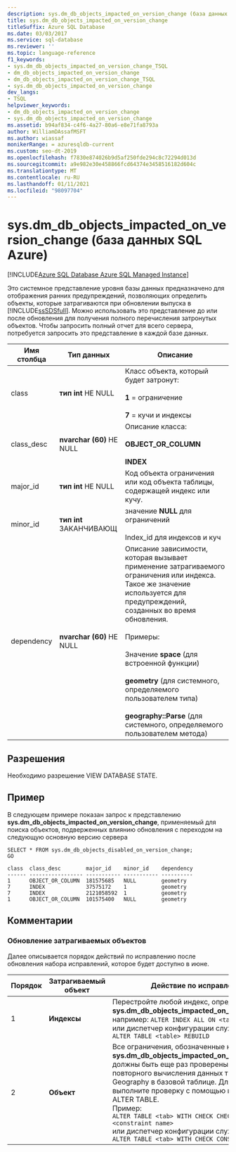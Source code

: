 ```yaml
---
description: sys.dm_db_objects_impacted_on_version_change (база данных SQL Azure)
title: sys.dm_db_objects_impacted_on_version_change
titleSuffix: Azure SQL Database
ms.date: 03/03/2017
ms.service: sql-database
ms.reviewer: ''
ms.topic: language-reference
f1_keywords:
- sys.dm_db_objects_impacted_on_version_change_TSQL
- dm_db_objects_impacted_on_version_change
- dm_db_objects_impacted_on_version_change_TSQL
- sys.dm_db_objects_impacted_on_version_change
dev_langs:
- TSQL
helpviewer_keywords:
- dm_db_objects_impacted_on_version_change
- sys.dm_db_objects_impacted_on_version_change
ms.assetid: b94af834-c4f6-4a27-80a6-e8e71fa8793a
author: WilliamDAssafMSFT
ms.author: wiassaf
monikerRange: = azuresqldb-current
ms.custom: seo-dt-2019
ms.openlocfilehash: f7830e874026b9d5af250fde294c8c72294d013d
ms.sourcegitcommit: a9e982e30e458866fcd64374e3458516182d604c
ms.translationtype: MT
ms.contentlocale: ru-RU
ms.lasthandoff: 01/11/2021
ms.locfileid: "98097704"
---
```

# <a name="sysdm_db_objects_impacted_on_version_change-azure-sql-database"></a>sys.dm_db_objects_impacted_on_version_change (база данных SQL Azure)
[!INCLUDE[Azure SQL Database Azure SQL Managed Instance](../../includes/applies-to-version/asdb-asdbmi.md)]

  Это системное представление уровня базы данных предназначено для отображения ранних предупреждений, позволяющих определить объекты, которые затрагиваются при обновлении выпуска в [!INCLUDE[ssSDSfull](../../includes/sssdsfull-md.md)]. Можно использовать это представление до или после обновления для получения полного перечисления затронутых объектов. Чтобы запросить полный отчет для всего сервера, потребуется запросить это представление в каждой базе данных.  
  
|Имя столбца|Тип данных|Описание|  
|-----------------|---------------|-----------------|  
|class|**тип int** НЕ NULL|Класс объекта, который будет затронут:<br /><br /> **1** = ограничение<br /><br /> **7** = кучи и индексы|  
|class_desc|**nvarchar (60)** НЕ NULL|Описание класса:<br /><br /> **OBJECT_OR_COLUMN**<br /><br /> **INDEX**|  
|major_id|**тип int** НЕ NULL|Код объекта ограничения или код объекта таблицы, содержащей индекс или кучу.|  
|minor_id|**тип int** ЗАКАНЧИВАЮЩ|значение **NULL** для ограничений<br /><br /> Index_id для индексов и куч|  
|dependency|**nvarchar (60)** НЕ NULL|Описание зависимости, которая вызывает применение затрагиваемого ограничения или индекса. Такое же значение используется для предупреждений, созданных во время обновления.<br /><br /> Примеры:<br /><br /> Значение **space** (для встроенной функции)<br /><br /> **geometry** (для системного, определяемого пользователем типа)<br /><br /> **geography::Parse** (для системного, определяемого пользователем метода)|  
  
## <a name="permissions"></a>Разрешения  
 Необходимо разрешение VIEW DATABASE STATE.  
  
## <a name="example"></a>Пример  
 В следующем примере показан запрос к представлению **sys.dm_db_objects_impacted_on_version_change**, применяемый для поиска объектов, подверженных влиянию обновления с переходом на следующую основную версию сервера  
  
```  
SELECT * FROM sys.dm_db_objects_disabled_on_version_change;  
GO  
```  
  
```  
class  class_desc        major_id    minor_id    dependency                       
------ ----------------- ----------- ----------- ----------   
1      OBJECT_OR_COLUMN  181575685   NULL        geometry                        
7      INDEX             37575172    1           geometry                        
7      INDEX             2121058592  1           geometry                        
1      OBJECT_OR_COLUMN  101575400   NULL        geometry     
```  
  
## <a name="remarks"></a>Комментарии  
  
### <a name="how-to-update-impacted-objects"></a>Обновление затрагиваемых объектов  
 Далее описывается порядок действий по исправлению после обновления набора исправлений, которое будет доступно в июне.  
  
|Порядок|Затрагиваемый объект|Действие по исправлению|  
|-----------|---------------------|-----------------------|  
|1|**Индексы**|Перестройте любой индекс, определенный **sys.dm_db_objects_impacted_on_version_change** например:  `ALTER INDEX ALL ON <table> REBUILD`<br />или диспетчер конфигурации служб<br />`ALTER TABLE <table> REBUILD`|  
|2|**Объект**|Все ограничения, обозначенные как **sys.dm_db_objects_impacted_on_version_change**, должны быть еще раз проверены после повторного вычисления данных типа Geometry и Geography в базовой таблице. Для ограничений выполните проверку с помощью инструкции ALTER TABLE. <br />Пример: <br />`ALTER TABLE <tab> WITH CHECK CHECK CONSTRAINT <constraint name>`<br />или диспетчер конфигурации служб<br />`ALTER TABLE <tab> WITH CHECK CONSTRAINT ALL`|  
  
  
